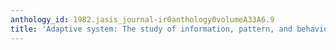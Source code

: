 ```yaml
---
anthology_id: 1982.jasis_journal-ir0anthology0volumeA33A6.9
title: 'Adaptive system: The study of information, pattern, and behavior'
---
```

